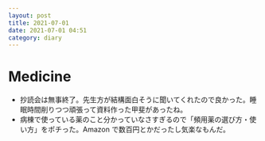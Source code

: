 ```yaml
---
layout: post
title: 2021-07-01
date: 2021-07-01 04:51
category: diary
---
```


# Medicine
- 抄読会は無事終了。先生方が結構面白そうに聞いてくれたので良かった。睡眠時間削りつつ頑張って資料作った甲斐があったね。
- 病棟で使っている薬のこと分かっていなさすぎるので「頻用薬の選び方・使い方」をポチった。Amazon で数百円とかだったし気楽なもんだ。